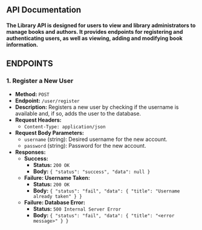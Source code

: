 ## API Documentation 

#### The Library API is designed for users to view and library administrators to manage books and authors. It provides endpoints for registering and authenticating users, as well as viewing, adding and modifying book information.

## ENDPOINTS
### 1. Register a New User
- **Method:** `POST`
- **Endpoint:** `/user/register`
- **Description:** Registers a new user by checking if the username is available and, if so, adds the user to the database.
- **Request Headers:** 
  - `Content-Type: application/json`
- **Request Body Parameters:**
  - `username` (string): Desired username for the new account.
  - `password` (string): Password for the new account.
- **Responses:**
  - **Success:** 
    - **Status:** `200 OK`
    - **Body:** `{ "status": "success", "data": null }`
  - **Failure: Username Taken:** 
    - **Status:** `200 OK`
    - **Body:** `{ "status": "fail", "data": { "title": "Username already taken" } }`
  - **Failure: Database Error:** 
    - **Status:** `500 Internal Server Error`
    - **Body:** `{ "status": "fail", "data": { "title": "<error message>" } }`
